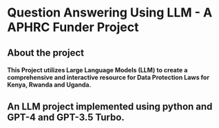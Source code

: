 # Question Answering Using LLM - A APHRC Funder Project 

## About the project
#### This Project utilizes  Large Language Models (LLM) to create a comprehensive and  interactive resource for Data Protection Laws for Kenya, Rwanda and Uganda.

## An LLM project implemented using python and GPT-4 and GPT-3.5 Turbo.
